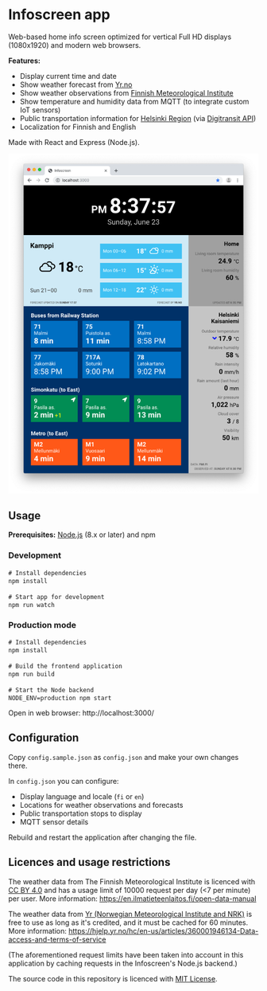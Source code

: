 # Infoscreen app

Web-based home info screen optimized for vertical Full HD displays (1080x1920) and modern web browsers.

**Features:**

- Display current time and date
- Show weather forecast from [Yr.no](https://www.yr.no/?spr=eng)
- Show weather observations from [Finnish Meteorological Institute](https://en.ilmatieteenlaitos.fi/open-data)
- Show temperature and humidity data from MQTT (to integrate custom IoT sensors)
- Public transportation information for [Helsinki Region](https://www.hsl.fi/en) (via [Digitransit API](https://digitransit.fi/en/))
- Localization for Finnish and English

Made with React and Express (Node.js).

![Screenshot](https://github.com/petterin/infoscreen/blob/master/resources/screenshot.png)

## Usage

**Prerequisites:** [Node.js](https://nodejs.org/) (8.x or later) and npm

### Development

    # Install dependencies
    npm install

    # Start app for development
    npm run watch

### Production mode

    # Install dependencies
    npm install

    # Build the frontend application
    npm run build

    # Start the Node backend
    NODE_ENV=production npm start

Open in web browser: http://localhost:3000/

## Configuration

Copy `config.sample.json` as `config.json` and make your own changes there.

In `config.json` you can configure:

- Display language and locale (`fi` or `en`)
- Locations for weather observations and forecasts
- Public transportation stops to display
- MQTT sensor details

Rebuild and restart the application after changing the file.

## Licences and usage restrictions

The weather data from The Finnish Meteorological Institute is licenced with [CC BY 4.0](https://en.ilmatieteenlaitos.fi/open-data-licence) and has a usage limit of 10000 request per day (<7 per minute) per user. More information: https://en.ilmatieteenlaitos.fi/open-data-manual

The weather data from [Yr (Norwegian Meteorological Institute and NRK)](https://hjelp.yr.no/hc/en-us/sections/360000421433-Free-weather-data) is free to use as long as it's credited, and it must be cached for 60 minutes. More information: https://hjelp.yr.no/hc/en-us/articles/360001946134-Data-access-and-terms-of-service

(The aforementioned request limits have been taken into account in this application by caching requests in the Infoscreen's Node.js backend.)

The source code in this repository is licenced with [MIT License](LICENSE).

